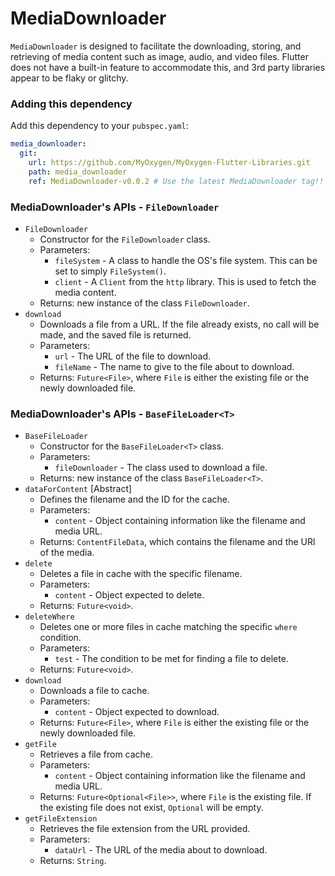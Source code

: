 # MediaDownloader

`MediaDownloader` is designed to facilitate the downloading, storing, and retrieving of media content such as image, audio, and video files. Flutter does not have a built-in feature to accommodate this, and 3rd party libraries appear to be flaky or glitchy.

### Adding this dependency

Add this dependency to your `pubspec.yaml`:

```yaml
media_downloader:
  git:
    url: https://github.com/MyOxygen/MyOxygen-Flutter-Libraries.git
    path: media_downloader
    ref: MediaDownloader-v0.0.2 # Use the latest MediaDownloader tag!!
```

### MediaDownloader's APIs - `FileDownloader`

- `FileDownloader`
  - Constructor for the `FileDownloader` class.
  - Parameters:
    - `fileSystem` - A class to handle the OS's file system. This can be set to simply `FileSystem()`.
    - `client` - A `Client` from the `http` library. This is used to fetch the media content.
  - Returns: new instance of the class `FileDownloader`.
- `download`
  - Downloads a file from a URL. If the file already exists, no call will be made, and the saved file is returned.
  - Parameters:
    - `url` - The URL of the file to download.
    - `fileName` - The name to give to the file about to download.
  - Returns: `Future<File>`, where `File` is either the existing file or the newly downloaded file.

### MediaDownloader's APIs - `BaseFileLoader<T>`

- `BaseFileLoader`
  - Constructor for the `BaseFileLoader<T>` class.
  - Parameters:
    - `fileDownloader` - The class used to download a file.
  - Returns: new instance of the class `BaseFileLoader<T>`.
- `dataForContent` [Abstract]
  - Defines the filename and the ID for the cache.
  - Parameters:
    - `content` - Object containing information like the filename and media URL.
  - Returns: `ContentFileData`, which contains the filename and the URl of the media.
- `delete`
  - Deletes a file in cache with the specific filename.
  - Parameters:
    - `content` - Object expected to delete.
  - Returns: `Future<void>`.
- `deleteWhere`
  - Deletes one or more files in cache matching the specific `where` condition.
  - Parameters:
    - `test` - The condition to be met for finding a file to delete.
  - Returns: `Future<void>`.
- `download`
  - Downloads a file to cache.
  - Parameters:
    - `content` - Object expected to download.
  - Returns: `Future<File>`, where `File` is either the existing file or the newly downloaded file.
- `getFile`
  - Retrieves a file from cache.
  - Parameters:
    - `content` - Object containing information like the filename and media URL.
  - Returns: `Future<Optional<File>>`, where `File` is the existing file. If the existing file does not exist, `Optional` will be empty.
- `getFileExtension`
  - Retrieves the file extension from the URL provided.
  - Parameters:
    - `dataUrl` - The URL of the media about to download.
  - Returns: `String`.



